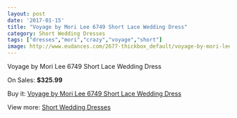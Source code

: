 ```yaml
---
layout: post
date: '2017-01-15'
title: "Voyage by Mori Lee 6749 Short Lace Wedding Dress"
category: Short Wedding Dresses
tags: ["dresses","mori","crazy","voyage","short"]
image: http://www.eudances.com/2677-thickbox_default/voyage-by-mori-lee-6749-short-lace-wedding-dress.jpg
---
```

Voyage by Mori Lee 6749 Short Lace Wedding Dress

On Sales: **$325.99**
<a href="https://www.eudances.com/en/short-wedding-dresses/899-voyage-by-mori-lee-6749-short-lace-wedding-dress.html"><amp-img layout="responsive" width="600" height="600" src="//www.eudances.com/2677-thickbox_default/voyage-by-mori-lee-6749-short-lace-wedding-dress.jpg" alt="Voyage by Mori Lee 6749 Short Lace Wedding Dress 0" /></a>
<a href="https://www.eudances.com/en/short-wedding-dresses/899-voyage-by-mori-lee-6749-short-lace-wedding-dress.html"><amp-img layout="responsive" width="600" height="600" src="//www.eudances.com/2678-thickbox_default/voyage-by-mori-lee-6749-short-lace-wedding-dress.jpg" alt="Voyage by Mori Lee 6749 Short Lace Wedding Dress 1" /></a>
<a href="https://www.eudances.com/en/short-wedding-dresses/899-voyage-by-mori-lee-6749-short-lace-wedding-dress.html"><amp-img layout="responsive" width="600" height="600" src="//www.eudances.com/2679-thickbox_default/voyage-by-mori-lee-6749-short-lace-wedding-dress.jpg" alt="Voyage by Mori Lee 6749 Short Lace Wedding Dress 2" /></a>

Buy it: [Voyage by Mori Lee 6749 Short Lace Wedding Dress](https://www.eudances.com/en/short-wedding-dresses/899-voyage-by-mori-lee-6749-short-lace-wedding-dress.html "Voyage by Mori Lee 6749 Short Lace Wedding Dress")

View more: [Short Wedding Dresses](https://www.eudances.com/en/11-short-wedding-dresses "Short Wedding Dresses")